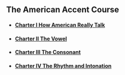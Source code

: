 ## The American Accent Course

- #### [Charter I How American Really Talk](https://jacklv999.github.io/mytest/读书笔记/语言篇/The-American-Accent-Course：-How-American-Really-Talk-.html) 

- #### [Charter II The Vowel](https://jacklv999.github.io/mytest/读书笔记/语言篇/The-American-Accent-Course：Vowel-.html)  

- #### [Charter III The Consonant](https://jacklv999.github.io/mytest/读书笔记/语言篇/The-American-Accent-Course：Consonsant-.html)  

- #### [Charter IV The Rhythm and Intonation](https://jacklv999.github.io/mytest/读书笔记/语言篇/The-American-Accent-Course：The-Rhythm-and-Intonation-.html)  